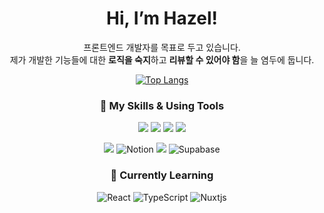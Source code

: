 <div align="center">

<h1> Hi, I’m Hazel! </h1>

프론트엔드 개발자를 목표로 두고 있습니다. <br>
제가 개발한 기능들에 대한 **로직을 숙지**하고 **리뷰할 수 있어야 함**을 늘 염두에 둡니다. <br>

[![Top Langs](https://github-readme-stats.vercel.app/api/top-langs/?username=yu-hazel)](https://github.com/anuraghazra/github-readme-stats)


<h3> 🍳 My Skills & Using Tools </h3>

![](https://img.shields.io/badge/HTML5-E34F26?style=for-the-badge&logo=html5&logoColor=white)
![](https://img.shields.io/badge/CSS3-1572B6?style=for-the-badge&logo=css3&logoColor=white)
![](https://img.shields.io/badge/JavaScript-F7DF1E?style=for-the-badge&logo=JavaScript&logoColor=white)
![](https://img.shields.io/badge/Vue.js-35495E?style=for-the-badge&logo=vue.js&logoColor=4FC08D)


![](https://img.shields.io/badge/Figma-F24E1E?style=for-the-badge&logo=figma&logoColor=white)
![Notion](https://img.shields.io/badge/Notion-%23000000.svg?style=for-the-badge&logo=notion&logoColor=white)
![](https://img.shields.io/badge/GitHub-100000?style=for-the-badge&logo=github&logoColor=white)
![Supabase](https://img.shields.io/badge/Supabase-3ECF8E?style=for-the-badge&logo=supabase&logoColor=white)


<h3> 🐣 Currently Learning </h3>


![React](https://img.shields.io/badge/react-%2320232a.svg?style=for-the-badge&logo=react&logoColor=%2361DAFB)
![TypeScript](https://img.shields.io/badge/typescript-%23007ACC.svg?style=for-the-badge&logo=typescript&logoColor=white)
![Nuxtjs](https://img.shields.io/badge/Nuxt-002E3B?style=for-the-badge&logo=nuxtdotjs&logoColor=#00DC82)

</div>

